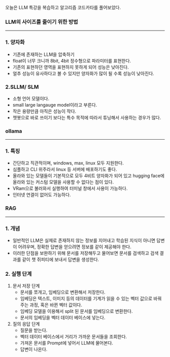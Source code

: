 오늘은 LLM 특강을 복습하고 알고리즘 코드카타를 풀어보았다.

### **LLM의 사이즈를 줄이기 위한 방법**

---

### **1\. 양자화**

-   기존에 존재하는 LLM을 압축하기
-   float이 너무 크니까 8bit, 4bit 정수형으로 파라미터를 표현한다.
-   기존의 표현하던 영역을 표현하지 못하게 되어 성능은 낮아진다.
-   얼추 성능이 유사하다고 볼 수 있지만 양자화가 많이 될 수록 성능이 낮아진다.

### **2.SLLM/ SLM**

-   소형 언어 모델이다.
-   small large langauge model이라고 부른다.
-   작은 용량만큼 아직은 성능이 작다.
-   챗봇으로 바로 쓰이기 보다는 특수 목적에 따라서 튜닝해서 사용하는 경우가 많다. 

### **ollama**

---

### **1\. 특징**

-   간단하고 직관적이며, windows, max, linux 모두 지원한다.
-   심플하고 CLI 위주라서 linux 등 서버에 배포하기도 좋다.
-   올라와 있는 모델들이 기본적으로 모두 4비트 양자화가 되어 있고 hugging face에 올라와 있는 커스텀 모델을 사용할 수 없다는 점이 있다.
-   VRam으로 불러와서 실행하여 터미널 창에서 사용이 가능하다.
-   인터넷 연결이 없어도 가능하다.

### **RAG**

---

### **1\. 개념**

-   일반적인 LLM은 실제로 존재하지 않는 정보를 지어내고 학습된 지식이 아니면 답변이 어려우며, 정확한 답변을 얻으려면 정보를 같이 제공해야 한다.
-   이러한 단점을 보완하기 위해 문서를 저장해두고 물어보면 문서를 검색하고 검색 결과를 같이 챗 쥐피티에 보내서 답변을 생성한다.

### **2\. 실행 단계**

1.  문서 저장 단계
    -   문서를 쪼개고, 임베딩으로 변환해서 저장한다.
    -   임베딩은 텍스트, 이미지 등의 데이터를 기계가 읽을 수 있는 벡터 값으로 바꿔주는 과정, 혹은 바뀐 벡터 값이다.
    -   임베딩 모델을 이용해서 split 된 문서를 임베딩으로 변환한다.
    -   문서의 임베딩을 벡터 데이터 베이스에 넣는다.
2.  질의 응답 단계
    -   질문을 받는다.
    -   벡터 데이터 베이스에서 거리가 가까운 문서들을 조회한다.
    -   가져온 문서를 Prompt에 넣어서 LLM에 물어본다.
    -   답변이 나온다.
